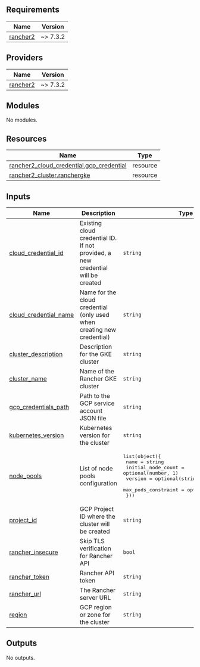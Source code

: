 ## Requirements

| Name | Version |
|------|---------|
| <a name="requirement_rancher2"></a> [rancher2](#requirement\_rancher2) | ~> 7.3.2 |

## Providers

| Name | Version |
|------|---------|
| <a name="provider_rancher2"></a> [rancher2](#provider\_rancher2) | ~> 7.3.2 |

## Modules

No modules.

## Resources

| Name | Type |
|------|------|
| [rancher2_cloud_credential.gcp_credential](https://registry.terraform.io/providers/rancher/rancher2/latest/docs/resources/cloud_credential) | resource |
| [rancher2_cluster.ranchergke](https://registry.terraform.io/providers/rancher/rancher2/latest/docs/resources/cluster) | resource |

## Inputs

| Name | Description | Type | Default | Required |
|------|-------------|------|---------|:--------:|
| <a name="input_cloud_credential_id"></a> [cloud\_credential\_id](#input\_cloud\_credential\_id) | Existing cloud credential ID. If not provided, a new credential will be created | `string` | `null` | no |
| <a name="input_cloud_credential_name"></a> [cloud\_credential\_name](#input\_cloud\_credential\_name) | Name for the cloud credential (only used when creating new credential) | `string` | `"terraform-gcp-credential"` | no |
| <a name="input_cluster_description"></a> [cluster\_description](#input\_cluster\_description) | Description for the GKE cluster | `string` | `"Terraform managed GKE cluster"` | no |
| <a name="input_cluster_name"></a> [cluster\_name](#input\_cluster\_name) | Name of the Rancher GKE cluster | `string` | `"ranchergke"` | no |
| <a name="input_gcp_credentials_path"></a> [gcp\_credentials\_path](#input\_gcp\_credentials\_path) | Path to the GCP service account JSON file | `string` | `null` | no |
| <a name="input_kubernetes_version"></a> [kubernetes\_version](#input\_kubernetes\_version) | Kubernetes version for the cluster | `string` | `"1.32.6-gke.1125000"` | no |
| <a name="input_node_pools"></a> [node\_pools](#input\_node\_pools) | List of node pools configuration | <pre>list(object({<br/>    name                = string<br/>    initial_node_count  = optional(number, 1)<br/>    version             = optional(string, null)<br/>    max_pods_constraint = optional(number, 110)<br/>  }))</pre> | n/a | yes |
| <a name="input_project_id"></a> [project\_id](#input\_project\_id) | GCP Project ID where the cluster will be created | `string` | n/a | yes |
| <a name="input_rancher_insecure"></a> [rancher\_insecure](#input\_rancher\_insecure) | Skip TLS verification for Rancher API | `bool` | `true` | no |
| <a name="input_rancher_token"></a> [rancher\_token](#input\_rancher\_token) | Rancher API token | `string` | `null` | no |
| <a name="input_rancher_url"></a> [rancher\_url](#input\_rancher\_url) | The Rancher server URL | `string` | n/a | yes |
| <a name="input_region"></a> [region](#input\_region) | GCP region or zone for the cluster | `string` | `"us-east1-b"` | no |

## Outputs

No outputs.
